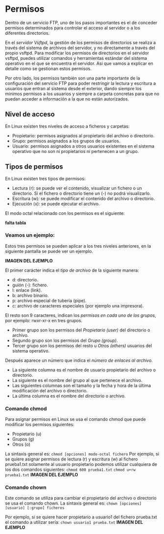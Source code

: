 # Permisos 
Dentro de un servicio FTP, uno de los pasos importantes es el de conceder permisos determinados para controlar el acceso al servidor o a los diferentes directorios.

En el *servidor Vsftpd*, la gestión de los permisos de directorios se realiza a través del sistema de archivos del servidor, y no directamente a través del propio vsftpd. Para modificar los permisos de directorios en el servidor vsftpd, puedes utilizar comandos y herramientas estándar del sistema operativo en el que se encuentra el servidor.  Así que vamos a explicar en detalle como se gestionan estos permisos.

Por otro lado, los permisos también son una parte importante de la configuración del servicio FTP para poder restringir la lectura y escritura a usuarios que entran al sistema desde el exterior, dando siempre los mínimos permisos a los usuarios y siempre a carpeta concretas para que no puedan acceder a información a la que no están autorizados.

## Nivel de acceso

En Linux existen tres niveles de acceso a ficheros y carpetas:
- Propietario: permisos asignados al propietario del archivo o directorio.
- Grupo: permisos asignados a los grupos de usuarios.
- Usuario: permisos asignados a otros usuarios existentes en el sistema operativo que no son ni propietarios ni pertenecen a un grupo.

## Tipos de permisos

En Linux existen tres tipos de permisos:
- Lectura (r): se puede ver el contenido, visualizar un fichero o un directorio. Si el fichero o directorio tiene un (-) no podrá visualizarlo.
- Escritura (w): se puede modificar el contenido del archivo o directorio.
- Ejecución (x): se puede ejecutar el archivo.

El modo octal relacionado con los permisos es el siguiente:

**falta tabla**

### Veamos un ejemplo:

Estos tres permisos se pueden aplicar a los tres niveles anteriores, en la siguiente pantalla se puede ver un ejemplo.

**IMAGEN DEL EJEMPLO**

El primer carácter indica el *tipo de archivo* de la siguiente manera: 
- d: directorio.
- guión (-): fichero.
- l: enlace (link).
- b: archivo binario.
- p: archivo especial de tubería (pipe).
- c: archivo de caracteres especiales (por ejemplo una impresora).

El resto son 9 caracteres, indican los *permisos en cada uno de los grupos*, por ejemplo: rwxr-xr-x en tres grupos.
- Primer grupo son los permisos del *Propietario (user)* del directorio o archivo.
- Segundo grupo son los permisos del *Grupo (group)*.
- Tercer grupo son los permisos del resto u *Otros (others)* usuarios del sistema operativo.

Después aparece un número que indica el *número de enlaces al archivo.*
- La siguiente columna es el nombre de usuario propietario del archivo o directorio.
- La siguiente es el nombre del grupo al que pertenece el archivo.
- Las siguientes columnas son el tamaño y la fecha y hora de la última modificación del archivo o directorio.
- La última columna es el nombre del directorio o archivo.

### Comando chmod
Para asignar permisos en Linux se usa el comando chmod que puede modificar los permisos siguientes:
- Propietario (u) 
- Grupos (g)
- Otros (o)

La sintaxis general es: 
`
chmod [opciones] modo-octal fichero
`
Por ejemplo, si se quiere asignar permisos de lectura (r) y escritura (w) al fichero prueba1.txt solamente al usuario propietario podemos utilizar cualquiera de los dos comandos siguientes:
`chmod 600 prueba1.txt` 
`chmod u+rw prueba1.txt`
**IMAGEN DEL EJEMPLO**

### Comando chown

Este comando se utiliza para cambiar el propietario del archivo o directorio se usa el comando chown. La sintaxis general es: 
`chown [opciones] [usuario] [:grupo] ficheros`

Por ejemplo, si se quiere hacer propietario a usuario1 del fichero prueba.txt el comando a utilizar sería: `chown usuario1 prueba.txt`
**IMAGEN DEL EJEMPLO**






